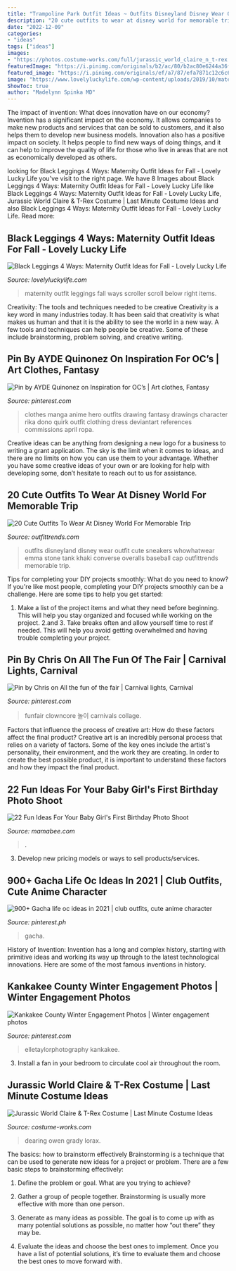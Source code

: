 ```yaml
---
title: "Trampoline Park Outfit Ideas ~ Outfits Disneyland Disney Wear Outfit Cute Sneakers Whowhatwear Emma Stone Tank Khaki Converse Overalls Baseball Cap Outfittrends Memorable Trip"
description: "20 cute outfits to wear at disney world for memorable trip"
date: "2022-12-09"
categories:
- "ideas"
tags: ["ideas"]
images:
- "https://photos.costume-works.com/full/jurassic_world_claire_n_t-rex.jpg"
featuredImage: "https://i.pinimg.com/originals/b2/ac/80/b2ac80e6244a36fd4d0e7f7b0729ad17.jpg"
featured_image: "https://i.pinimg.com/originals/ef/a7/87/efa7871c12c6c6904691c5dfe0737c4f.jpg"
image: "https://www.lovelyluckylife.com/wp-content/uploads/2019/10/maternity-black-leggings-outfit-.jpeg"
ShowToc: true
author: "Madelynn Spinka MD"
---
```



The impact of invention: What does innovation have on our economy?
Invention has a significant impact on the economy. It allows companies to make new products and services that can be sold to customers, and it also helps them to develop new business models. Innovation also has a positive impact on society. It helps people to find new ways of doing things, and it can help to improve the quality of life for those who live in areas that are not as economically developed as others.

	

		
looking for Black Leggings 4 Ways: Maternity Outfit Ideas for Fall - Lovely Lucky Life you've visit to the right page. We have 8 Images about Black Leggings 4 Ways: Maternity Outfit Ideas for Fall - Lovely Lucky Life like Black Leggings 4 Ways: Maternity Outfit Ideas for Fall - Lovely Lucky Life, Jurassic World Claire &amp; T-Rex Costume | Last Minute Costume Ideas and also Black Leggings 4 Ways: Maternity Outfit Ideas for Fall - Lovely Lucky Life. Read more:
		
    
## Black Leggings 4 Ways: Maternity Outfit Ideas For Fall - Lovely Lucky Life

<img loading=lazy src="https://www.lovelyluckylife.com/wp-content/uploads/2019/10/maternity-black-leggings-outfit-.jpeg" onerror="this.onerror=null;this.src='https://tse2.mm.bing.net/th?id=OIP.zqzix5WXVoFv340FOEjVuAHaJT&amp;pid=15.1';" alt="Black Leggings 4 Ways: Maternity Outfit Ideas for Fall - Lovely Lucky Life">

_Source: lovelyluckylife.com_

>maternity outfit leggings fall ways scroller scroll below right items. 

	

Creativity: The tools and techniques needed to be creative
Creativity is a key word in many industries today. It has been said that creativity is what makes us human and that it is the ability to see the world in a new way. A few tools and techniques can help people be creative. Some of these include brainstorming, problem solving, and creative writing.

    
## Pin By AYDE Quinonez On Inspiration For OC’s | Art Clothes, Fantasy

<img loading=lazy src="https://i.pinimg.com/originals/ef/a7/87/efa7871c12c6c6904691c5dfe0737c4f.jpg" onerror="this.onerror=null;this.src='https://tse2.mm.bing.net/th?id=OIP.gc74Z-D7Gp4RPvU8BdEdmwHaKs&amp;pid=15.1';" alt="Pin by AYDE Quinonez on Inspiration for OC’s | Art clothes, Fantasy">

_Source: pinterest.com_

>clothes manga anime hero outfits drawing fantasy drawings character rika dono quirk outfit clothing dress deviantart references commissions april ropa. 

	

Creative ideas can be anything from designing a new logo for a business to writing a grant application. The sky is the limit when it comes to ideas, and there are no limits on how you can use them to your advantage. Whether you have some creative ideas of your own or are looking for help with developing some, don’t hesitate to reach out to us for assistance.

    
## 20 Cute Outfits To Wear At Disney World For Memorable Trip

<img loading=lazy src="https://www.outfittrends.com/wp-content/uploads/2016/06/main.original.640x0cew.jpg" onerror="this.onerror=null;this.src='https://tse3.mm.bing.net/th?id=OIP.bGdPyhw2k6pHzAKF3QFvRwHaK5&amp;pid=15.1';" alt="20 Cute Outfits To Wear At Disney World For Memorable Trip">

_Source: outfittrends.com_

>outfits disneyland disney wear outfit cute sneakers whowhatwear emma stone tank khaki converse overalls baseball cap outfittrends memorable trip. 

	

Tips for completing your DIY projects smoothly: What do you need to know?
If you're like most people, completing your DIY projects smoothly can be a challenge. Here are some tips to help you get started: 
1. Make a list of the project items and what they need before beginning. This will help you stay organized and focused while working on the project. 
2.аnd 3. Take breaks often and allow yourself time to rest if needed. This will help you avoid getting overwhelmed and having trouble completing your project.

    
## Pin By Chris On All The Fun Of The Fair | Carnival Lights, Carnival

<img loading=lazy src="https://i.pinimg.com/736x/3f/a1/95/3fa195901bc9a408bffcea6f3fe80119.jpg" onerror="this.onerror=null;this.src='https://tse1.mm.bing.net/th?id=OIP.2voaWHanGcNBVrf0RA0K5wHaJ3&amp;pid=15.1';" alt="Pin by Chris on All the fun of the fair | Carnival lights, Carnival">

_Source: pinterest.com_

>funfair clowncore 놀이 carnivals collage. 

	

Factors that influence the process of creative art: How do these factors affect the final product?
Creative art is an incredibly personal process that relies on a variety of factors. Some of the key ones include the artist's personality, their environment, and the work they are creating. In order to create the best possible product, it is important to understand these factors and how they impact the final product.

    
## 22 Fun Ideas For Your Baby Girl&#039;s First Birthday Photo Shoot

<img loading=lazy src="https://mamabee.com/wp-content/uploads/2014/09/crazy-birthday-suit.jpg" onerror="this.onerror=null;this.src='https://tse3.mm.bing.net/th?id=OIP.72btVGeoJ81bfSyGu6R_hwHaLG&amp;pid=15.1';" alt="22 Fun Ideas For Your Baby Girl&#039;s First Birthday Photo Shoot">

_Source: mamabee.com_

>. 

	

3. Develop new pricing models or ways to sell products/services.

    
## 900+ Gacha Life Oc Ideas In 2021 | Club Outfits, Cute Anime Character

<img loading=lazy src="https://i.pinimg.com/474x/50/b9/d8/50b9d8b87296a8f08af9e6fb097ddb95.jpg" onerror="this.onerror=null;this.src='https://tse1.mm.bing.net/th?id=OIP.q-ryr0gfb7DHI5DR5X9U-wAAAA&amp;pid=15.1';" alt="900+ Gacha life oc ideas in 2021 | club outfits, cute anime character">

_Source: pinterest.ph_

>gacha. 

	

History of Invention:
Invention has a long and complex history, starting with primitive ideas and working its way up through to the latest technological innovations. Here are some of the most famous inventions in history.

    
## Kankakee County Winter Engagement Photos | Winter Engagement Photos

<img loading=lazy src="https://i.pinimg.com/originals/b2/ac/80/b2ac80e6244a36fd4d0e7f7b0729ad17.jpg" onerror="this.onerror=null;this.src='https://tse2.mm.bing.net/th?id=OIP.jOYG1jsEVxSGTs8YP4jEhAHaLH&amp;pid=15.1';" alt="Kankakee County Winter Engagement Photos | Winter engagement photos">

_Source: pinterest.com_

>elletaylorphotography kankakee. 

	

3. Install a fan in your bedroom to circulate cool air throughout the room.

    
## Jurassic World Claire &amp; T-Rex Costume | Last Minute Costume Ideas

<img loading=lazy src="https://photos.costume-works.com/full/jurassic_world_claire_n_t-rex.jpg" onerror="this.onerror=null;this.src='https://tse2.mm.bing.net/th?id=OIP.vF9WbatwStxE8HMQ2Ifv_QHaLw&amp;pid=15.1';" alt="Jurassic World Claire &amp; T-Rex Costume | Last Minute Costume Ideas">

_Source: costume-works.com_

>dearing owen grady lorax. 

	

The basics: how to brainstorm effectively
Brainstorming is a technique that can be used to generate new ideas for a project or problem. There are a few basic steps to brainstorming effectively:
1. Define the problem or goal. What are you trying to achieve?

2. Gather a group of people together. Brainstorming is usually more effective with more than one person.

3. Generate as many ideas as possible. The goal is to come up with as many potential solutions as possible, no matter how “out there” they may be.

4. Evaluate the ideas and choose the best ones to implement. Once you have a list of potential solutions, it’s time to evaluate them and choose the best ones to move forward with.

